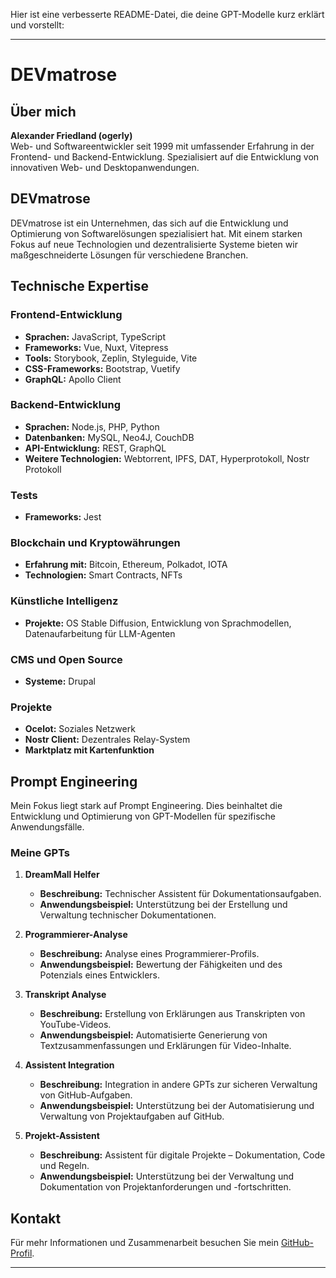 Hier ist eine verbesserte README-Datei, die deine GPT-Modelle kurz erklärt und vorstellt:

---

# DEVmatrose

## Über mich

**Alexander Friedland (ogerly)**  
Web- und Softwareentwickler seit 1999 mit umfassender Erfahrung in der Frontend- und Backend-Entwicklung. Spezialisiert auf die Entwicklung von innovativen Web- und Desktopanwendungen.

## DEVmatrose

DEVmatrose ist ein Unternehmen, das sich auf die Entwicklung und Optimierung von Softwarelösungen spezialisiert hat. Mit einem starken Fokus auf neue Technologien und dezentralisierte Systeme bieten wir maßgeschneiderte Lösungen für verschiedene Branchen.

## Technische Expertise

### Frontend-Entwicklung
- **Sprachen:** JavaScript, TypeScript
- **Frameworks:** Vue, Nuxt, Vitepress
- **Tools:** Storybook, Zeplin, Styleguide, Vite
- **CSS-Frameworks:** Bootstrap, Vuetify
- **GraphQL:** Apollo Client

### Backend-Entwicklung
- **Sprachen:** Node.js, PHP, Python
- **Datenbanken:** MySQL, Neo4J, CouchDB
- **API-Entwicklung:** REST, GraphQL
- **Weitere Technologien:** Webtorrent, IPFS, DAT, Hyperprotokoll, Nostr Protokoll

### Tests
- **Frameworks:** Jest

### Blockchain und Kryptowährungen
- **Erfahrung mit:** Bitcoin, Ethereum, Polkadot, IOTA
- **Technologien:** Smart Contracts, NFTs

### Künstliche Intelligenz
- **Projekte:** OS Stable Diffusion, Entwicklung von Sprachmodellen, Datenaufarbeitung für LLM-Agenten

### CMS und Open Source
- **Systeme:** Drupal

### Projekte
- **Ocelot:** Soziales Netzwerk
- **Nostr Client:** Dezentrales Relay-System
- **Marktplatz mit Kartenfunktion**

## Prompt Engineering

Mein Fokus liegt stark auf Prompt Engineering. Dies beinhaltet die Entwicklung und Optimierung von GPT-Modellen für spezifische Anwendungsfälle.

### Meine GPTs

1. **DreamMall Helfer**
   - **Beschreibung:** Technischer Assistent für Dokumentationsaufgaben.
   - **Anwendungsbeispiel:** Unterstützung bei der Erstellung und Verwaltung technischer Dokumentationen.

2. **Programmierer-Analyse**
   - **Beschreibung:** Analyse eines Programmierer-Profils.
   - **Anwendungsbeispiel:** Bewertung der Fähigkeiten und des Potenzials eines Entwicklers.

3. **Transkript Analyse**
   - **Beschreibung:** Erstellung von Erklärungen aus Transkripten von YouTube-Videos.
   - **Anwendungsbeispiel:** Automatisierte Generierung von Textzusammenfassungen und Erklärungen für Video-Inhalte.

4. **Assistent Integration**
   - **Beschreibung:** Integration in andere GPTs zur sicheren Verwaltung von GitHub-Aufgaben.
   - **Anwendungsbeispiel:** Unterstützung bei der Automatisierung und Verwaltung von Projektaufgaben auf GitHub.

5. **Projekt-Assistent**
   - **Beschreibung:** Assistent für digitale Projekte – Dokumentation, Code und Regeln.
   - **Anwendungsbeispiel:** Unterstützung bei der Verwaltung und Dokumentation von Projektanforderungen und -fortschritten.

## Kontakt

Für mehr Informationen und Zusammenarbeit besuchen Sie mein [GitHub-Profil](https://github.com/ogerly).

---

